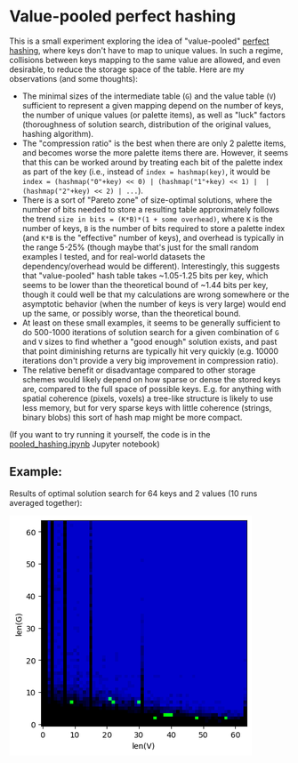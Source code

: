 # Value-pooled perfect hashing

This is a small experiment exploring the idea of "value-pooled" [perfect hashing](https://en.wikipedia.org/wiki/Perfect_hash_function), where keys don't have to map to unique values. In such a regime, collisions between keys mapping to the same value are allowed, and even desirable, to reduce the storage space of the table. Here are my observations (and some thoughts):
* The minimal sizes of the intermediate table (`G`) and the value table (`V`) sufficient to represent a given mapping depend on the number of keys, the number of unique values (or palette items), as well as "luck" factors (thoroughness of solution search, distribution of the original values, hashing algorithm).
* The "compression ratio" is the best when there are only 2 palette items, and becomes worse the more palette items there are. However, it seems that this can be worked around by treating each bit of the palette index as part of the key (i.e., instead of `index = hashmap(key)`, it would be `index = (hashmap("0"+key) << 0) | (hashmap("1"+key) << 1) |  | (hashmap("2"+key) << 2) | ...`).
* There is a sort of "Pareto zone" of size-optimal solutions, where the number of bits needed to store a resulting table approximately follows the trend `size in bits = (K*B)*(1 + some overhead)`, where `K` is the number of keys, `B` is the number of bits required to store a palette index (and `K*B` is the "effective" number of keys), and overhead is typically in the range 5-25% (though maybe that's just for the small random examples I tested, and for real-world datasets the dependency/overhead would be different). Interestingly, this suggests that "value-pooled" hash table takes ~1.05-1.25 bits per key, which seems to be lower than the theoretical bound of ~1.44 bits per key, though it could well be that my calculations are wrong somewhere or the asymptotic behavior (when the number of keys is very large) would end up the same, or possibly worse, than the theoretical bound.
* At least on these small examples, it seems to be generally sufficient to do 500-1000 iterations of solution search for a given combination of `G` and `V` sizes to find whether a "good enough" solution exists, and past that point diminishing returns are typically hit very quickly (e.g. 10000 iterations don't provide a very big improvement in compression ratio).
* The relative benefit or disadvantage compared to other storage schemes would likely depend on how sparse or dense the stored keys are, compared to the full space of possible keys. E.g. for anything with spatial coherence (pixels, voxels) a tree-like structure is likely to use less memory, but for very sparse keys with little coherence (strings, binary blobs) this sort of hash map might be more compact.

(If you want to try running it yourself, the code is in the [pooled_hashing.ipynb](pooled_hashing.ipynb) Jupyter notebook)

## Example:

Results of optimal solution search for 64 keys and 2 values (10 runs averaged together):

![A 2D plot demonstrating the distribution of valid and optimal "value-pooled" perfect-hashing solutions for 64 keys and 2 values](64-keys-2-values.png "64 keys, 2 values")
